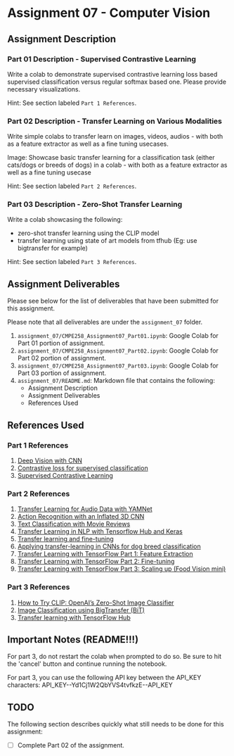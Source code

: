 # Assignment 07 - Computer Vision

## Assignment Description

### Part 01 Description - Supervised Contrastive Learning

Write a colab to demonstrate supervised contrastive learning loss based supervised classification versus regular softmax based one. Please provide necessary visualizations.

Hint: See section labeled `Part 1 References`.

### Part 02 Description - Transfer Learning on Various Modalities

Write simple colabs to transfer learn on images, videos, audios - with both as a feature extractor as well as a fine tuning usecases.

Image: Showcase basic transfer learning for a classification task (either cats/dogs or breeds of dogs) in a colab - with both as a feature extractor as well as a fine tuning usecase

Hint: See section labeled `Part 2 References`.

### Part 03 Description - Zero-Shot Transfer Learning

Write a colab showcasing the following:

- zero-shot transfer learning using the CLIP model
- transfer learning using state of art models from tfhub (Eg: use bigtransfer for example)

Hint: See section labeled `Part 3 References`.

## Assignment Deliverables

Please see below for the list of deliverables that have been submitted for this assignment.

Please note that all deliverables are under the `assignment_07` folder.

1. `assignment_07/CMPE258_Assignment07_Part01.ipynb`: Google Colab for Part 01 portion of assignment.
2. `assignment_07/CMPE258_Assignment07_Part02.ipynb`: Google Colab for Part 02 portion of assignment.
3. `assignment_07/CMPE258_Assignment07_Part03.ipynb`: Google Colab for Part 03 portion of assignment.
4. `assignment_07/README.md`: Markdown file that contains the following:
   - Assignment Description
   - Assignment Deliverables
   - References Used

## References Used

### Part 1 References

1. [Deep Vision with CNN](https://docs.google.com/presentation/d/1UxtHDwjViC7VpSb0zB-kajGQ-TwznQmc-7LsbHRfO3s/edit#slide=id.p)
2. [Contrastive loss for supervised classification](https://towardsdatascience.com/contrastive-loss-for-supervised-classification-224ae35692e7)
3. [Supervised Contrastive Learning](https://keras.io/examples/vision/supervised-contrastive-learning/)

### Part 2 References

1. [Transfer Learning for Audio Data with YAMNet](https://blog.tensorflow.org/2021/03/transfer-learning-for-audio-data-with-yamnet.html)
2. [Action Recognition with an Inflated 3D CNN](https://www.tensorflow.org/hub/tutorials/action_recognition_with_tf_hub)
3. [Text Classification with Movie Reviews](https://www.tensorflow.org/hub/tutorials/tf2_text_classification)
4. [Transfer Learning in NLP with Tensorflow Hub and Keras](https://amitness.com/posts/tensorflow-hub-for-transfer-learning)
5. [Transfer learning and fine-tuning](https://www.tensorflow.org/tutorials/images/transfer_learning)
6. [Applying transfer-learning in CNNs for dog breed classification](https://towardsdatascience.com/dog-breed-classification-using-cnns-and-transfer-learning-e36259b29925)
7. [Transfer Learning with TensorFlow Part 1: Feature Extraction](https://github.com/mrdbourke/tensorflow-deep-learning/blob/main/04_transfer_learning_in_tensorflow_part_1_feature_extraction.ipynb)
8. [Transfer Learning with TensorFlow Part 2: Fine-tuning](https://github.com/mrdbourke/tensorflow-deep-learning/blob/main/05_transfer_learning_in_tensorflow_part_2_fine_tuning.ipynb)
9. [Transfer Learning with TensorFlow Part 3: Scaling up (Food Vision mini)](https://github.com/mrdbourke/tensorflow-deep-learning/blob/main/06_transfer_learning_in_tensorflow_part_3_scaling_up.ipynb)

### Part 3 References

1. [How to Try CLIP: OpenAI’s Zero-Shot Image Classifier](https://towardsdatascience.com/how-to-try-clip-openais-zero-shot-image-classifier-439d75a34d6b)
2. [Image Classification using BigTransfer (BiT)](https://keras.io/examples/vision/bit/)
3. [Transfer learning with TensorFlow Hub](https://www.tensorflow.org/tutorials/images/transfer_learning_with_hub)

## Important Notes (README!!!)

For part 3, do not restart the colab when prompted to do so. Be sure to hit the 'cancel' button and continue running the notebook.

For part 3, you can use the following API key between the API_KEY characters: API_KEY--Yd1Cj1W2QbYVS4tvfkzE--API_KEY

## TODO

The following section describes quickly what still needs to be done for this assignment:

- [ ] Complete Part 02 of the assignment.